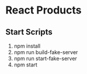 # React Products

## Start Scripts

1. npm install
2. npm run build-fake-server
3. npm run start-fake-server
4. npm start
